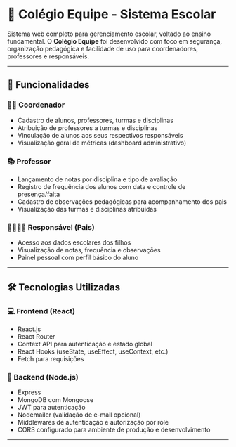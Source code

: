 # 🏫 Colégio Equipe - Sistema Escolar

Sistema web completo para gerenciamento escolar, voltado ao ensino fundamental. O **Colégio Equipe** foi desenvolvido com foco em segurança, organização pedagógica e facilidade de uso para coordenadores, professores e responsáveis.

---

## 🚀 Funcionalidades

### 👩‍🏫 Coordenador
- Cadastro de alunos, professores, turmas e disciplinas
- Atribuição de professores a turmas e disciplinas
- Vinculação de alunos aos seus respectivos responsáveis
- Visualização geral de métricas (dashboard administrativo)

### 📚 Professor
- Lançamento de notas por disciplina e tipo de avaliação
- Registro de frequência dos alunos com data e controle de presença/falta
- Cadastro de observações pedagógicas para acompanhamento dos pais
- Visualização das turmas e disciplinas atribuídas

### 👨‍👩‍👧‍👦 Responsável (Pais)
- Acesso aos dados escolares dos filhos
- Visualização de notas, frequência e observações
- Painel pessoal com perfil básico do aluno

---

## 🛠 Tecnologias Utilizadas

### 💻 Frontend (React)
- React.js
- React Router
- Context API para autenticação e estado global
- React Hooks (useState, useEffect, useContext, etc.)
- Fetch para requisições

### 🔧 Backend (Node.js)
- Express
- MongoDB com Mongoose
- JWT para autenticação
- Nodemailer (validação de e-mail opcional)
- Middlewares de autenticação e autorização por role
- CORS configurado para ambiente de produção e desenvolvimento
---

